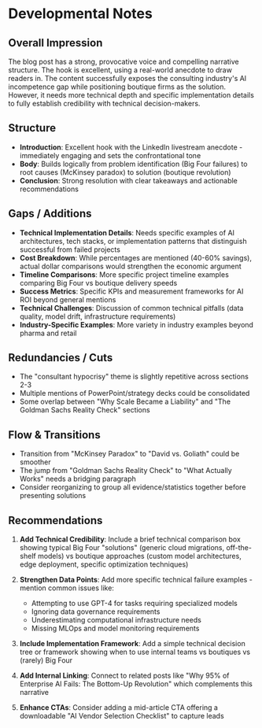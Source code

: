 # Developmental Notes

## Overall Impression
The blog post has a strong, provocative voice and compelling narrative structure. The hook is excellent, using a real-world anecdote to draw readers in. The content successfully exposes the consulting industry's AI incompetence gap while positioning boutique firms as the solution. However, it needs more technical depth and specific implementation details to fully establish credibility with technical decision-makers.

## Structure
- **Introduction**: Excellent hook with the LinkedIn livestream anecdote - immediately engaging and sets the confrontational tone
- **Body**: Builds logically from problem identification (Big Four failures) to root causes (McKinsey paradox) to solution (boutique revolution)
- **Conclusion**: Strong resolution with clear takeaways and actionable recommendations

## Gaps / Additions
- **Technical Implementation Details**: Needs specific examples of AI architectures, tech stacks, or implementation patterns that distinguish successful from failed projects
- **Cost Breakdown**: While percentages are mentioned (40-60% savings), actual dollar comparisons would strengthen the economic argument
- **Timeline Comparisons**: More specific project timeline examples comparing Big Four vs boutique delivery speeds
- **Success Metrics**: Specific KPIs and measurement frameworks for AI ROI beyond general mentions
- **Technical Challenges**: Discussion of common technical pitfalls (data quality, model drift, infrastructure requirements)
- **Industry-Specific Examples**: More variety in industry examples beyond pharma and retail

## Redundancies / Cuts
- The "consultant hypocrisy" theme is slightly repetitive across sections 2-3
- Multiple mentions of PowerPoint/strategy decks could be consolidated
- Some overlap between "Why Scale Became a Liability" and "The Goldman Sachs Reality Check" sections

## Flow & Transitions
- Transition from "McKinsey Paradox" to "David vs. Goliath" could be smoother
- The jump from "Goldman Sachs Reality Check" to "What Actually Works" needs a bridging paragraph
- Consider reorganizing to group all evidence/statistics together before presenting solutions

## Recommendations
1. **Add Technical Credibility**: Include a brief technical comparison box showing typical Big Four "solutions" (generic cloud migrations, off-the-shelf models) vs boutique approaches (custom model architectures, edge deployment, specific optimization techniques)

2. **Strengthen Data Points**: Add more specific technical failure examples - mention common issues like:
   - Attempting to use GPT-4 for tasks requiring specialized models
   - Ignoring data governance requirements
   - Underestimating computational infrastructure needs
   - Missing MLOps and model monitoring requirements

3. **Include Implementation Framework**: Add a simple technical decision tree or framework showing when to use internal teams vs boutiques vs (rarely) Big Four

4. **Add Internal Linking**: Connect to related posts like "Why 95% of Enterprise AI Fails: The Bottom-Up Revolution" which complements this narrative

5. **Enhance CTAs**: Consider adding a mid-article CTA offering a downloadable "AI Vendor Selection Checklist" to capture leads
